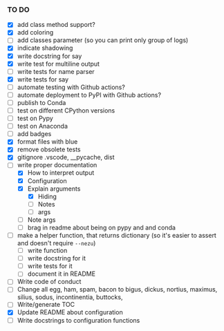 ### TO DO

- [x] add class method support?
- [x] add coloring
- [ ] add classes parameter (so you can print only group of logs)
- [x] indicate shadowing
- [x] write docstring for say
- [x] write test for multiline output
- [ ] write tests for name parser
- [x] write tests for say
- [ ] automate testing with Github actions?
- [ ] automate deployment to PyPI with Github actions?
- [ ] publish to Conda
- [ ] test on different CPython versions
- [ ] test on Pypy
- [ ] test on Anaconda
- [ ] add badges
- [x] format files with blue
- [x] remove obsolete tests
- [x] gitignore .vscode, \_\_pycache, dist
- [ ] write proper documentation
  - [x] How to interpret output
  - [x] Configuration
  - [x] Explain arguments
    - [x] Hiding
    - [ ] Notes
    - [ ] args
  - [ ] Note args
  - [ ] brag in readme about being on pypy and and conda
- [ ] make a helper function, that returns dictionary (so it's easier to assert and doesn't require `--nezu`)
  - [ ] write function
  - [ ] write docstring for it
  - [ ] write tests for it
  - [ ] document it in README
- [ ] Write code of conduct
- [ ] Change all egg, ham, spam, bacon to bigus, dickus, nortius, maximus, silius, sodus, incontinentia, buttocks, 
- [ ] Write/generate TOC
- [x] Update README about configuration
- [ ] Write docstrings to configuration functions
